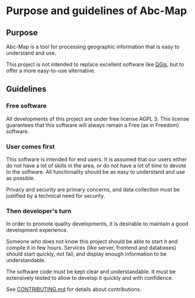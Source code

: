 # Purpose and guidelines of Abc-Map

## Purpose

Abc-Map is a tool for processing geographic information that is easy to understand and use.

This project is not intended to replace excellent software like [QGis](https://www.qgis.org/), but to offer 
a more easy-to-use alternative.


## Guidelines

### Free software

All developments of this project are under free license AGPL 3. This license guarantees that this software will
always remain a Free (as in Freedom) software.


### User comes first

This software is intended for end users. It is assumed that our users either do not have a lot of skills in 
the area, or do not have a lot of time to devote to the software. All functionality should be as easy to understand 
and use as possible.         

Privacy and security are primary concerns, and data collection must be justified by a technical need for security.   


### Then developer's turn

In order to promote quality developments, it is desirable to maintain a good development experience.      

Someone who does not know this project should be able to start it and compile it in few hours. Services (like 
server, frontend and databases) should start quickly, not fail, and display enough information to be understandable.  

The software code must be kept clear and understandable. It must be extensively tested to allow to develop it quickly 
and with confidence.     

See [CONTRIBUTING.md](../CONTRIBUTING.md) for details about contributions.     

